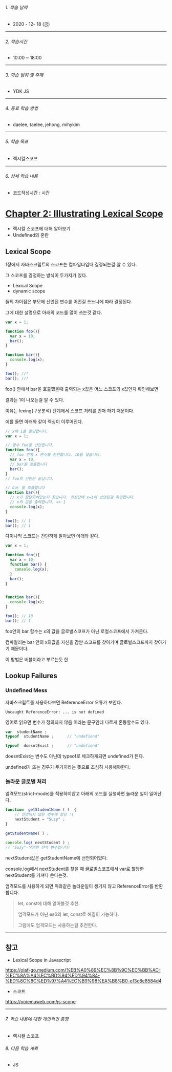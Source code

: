 

###### 1. 학습 날짜

- 2020 - 12- 18 (금)

---

###### 2. 학습시간

- 10:00 ~ 18:00

---

###### 3. 학습 범위 및 주제

- YDK JS

---

###### 4. 동료 학습 방법 

- daelee, taelee, jehong, mihykim

---

###### 5. 학습 목표 

- 렉시컬스코프

---

###### 6. 상세 학습 내용

- 코드작성시간 :  시간

# [Chapter 2: Illustrating Lexical Scope](https://github.com/getify/You-Dont-Know-JS/blob/2nd-ed/scope-closures/ch2.md)




- 렉시컬 스코프에 대해 알아보기
- Undefined의 혼란

## Lexical Scope

1장에서 자바스크립트의 스코프는 컴파일타임때 결정되는걸 알 수 있다.

그 스코프를 결정하는 방식이 두가지가 있다.

- Lexical Scope
- dynamic scope

둘의 차이점은 부모에 선언된 변수를 어떤걸 쓰느냐에 따라 결정된다.

그에 대한 설명으로 아래의 코드를 많이 쓰는것 같다.

```javascript
var x = 1;

function foo(){
  var x = 10;
  bar();
}

function bar(){
  console.log(x);
}

foo(); //?
bar(); //?
```

foo() 안에서 bar을 호출했을때 출력되는 x값은 어느 스코프의 x값인지 확인해보면

결과는 1이 나오는걸 알 수 있다.

이유는 lexing(구문분석) 단계에서 스코프 처리를 먼저 하기 때문이다.

예를 들면 아래와 같이 렉싱이 이루어진다.

```javascript
// x에 1을 할당합니다.
var x = 1;

// 함수 foo를 선언합니다.
function foo(){
  // foo 안에 x 변수를 선언합니다. 10을 넣습니다.
  var x = 10;
  // bar을 호출합니다
  bar();
}
// foo의 선언은 끝납니다.

// bar 을 호출합니다
function bar(){
  // x가 할당되어있는지 찾습니다. 최상단에 x=1이 선언된걸 확인합니다.
  // x의 값을 출력합니다. => 1
  console.log(x);
}

foo(); // 1
bar(); // 1
```

다이나믹 스코프는 간단하게 알아보면 아래와 같다.

```javascript
var x = 1;

function foo(){
  var x = 10;
  function bar() {
	console.log(x);
  }
  bar();
}


function bar(){
  console.log(x);
}

foo(); // 10
bar(); // 1
```

foo안의 bar 함수는 x의 값을 글로벌스코프가 아닌 로컬스코프에서 가져온다.

컴파일러는 bar 안의 x의값을 자신을 감싼 스코프를 찾아가며 글로벌스코프까지 찾아가기 때문이다.

이 방법은 버블이라고 부르는듯 한

## Lookup Failures

### Undefined Mess

자바스크립트를 사용하다보면 ReferenceError 오류가 보인다.

```
Uncaught ReferenceError: ... is not defined
```

영어로 읽으면 변수가 정의되지 않음 이라는 문구인데 다르게 혼동할수도 있다.

```javascript
var  studentName ; 
typeof  studentName ;      // "undefiend" 

typeof  doesntExist ;      // "undefiend"
```

doesntExist는 변수도 아닌데 typeof로 체크하게되면 undefined가 뜬다.

undefined가 뜨는 경우가 두가지라는 뜻으로 조심히 사용해야한다.

### 놀라운 글로벌 처리

엄격모드(strict-mode)를 적용하지않고 아래의 코드를 실행하면 놀라운 일이 일어난다.

```javascript
function  getStudentName ( )  { 
    // 선언되지 않은 변수에 할당 :( 
    nextStudent = "Suzy" ; 
} 

getStudentName( ) ; 

console.log( nextStudent ) ; 
// "Suzy"-우연한 전역 변수입니다!
```

nextStudent값은 getStudentName에 선언되어있다.

console.log에서 nextStudent를 찾을 때 글로벌스코프에서 var로 할당한 nextStudent를 가져다 쓴다는것.

엄격모드를 사용하게 되면 위와같은 놀라운일이 생기지 않고 ReferenceError를 반환합니다.


> let, const에 대해 알아볼것 추천.
>
> 엄격모드가 아닌 es6의 let, const로 해결이 가능하다.
>
> 그럼에도 엄격모드는 사용하는걸 추천한다.

---

## 참고

- Lexical Scope in Javascript

https://olaf-go.medium.com/%EB%A0%89%EC%8B%9C%EC%BB%AC-%EC%8A%A4%EC%BD%94%ED%94%84-%ED%8C%8C%ED%97%A4%EC%B9%98%EA%B8%B0-ef3c8e8584d4

- 스코프

https://poiemaweb.com/js-scope

---

###### 7. 학습 내용에 대한 개인적인 총평

- 렉시컬 스코프

###### 8. 다음 학습 계획

- JS